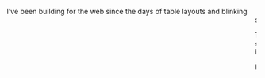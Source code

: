 I’ve been building for the web since the days of table layouts and blinking <marquee>s. From WordPress and Laravel to Angular v2 and now React, I’ve grown with the web — and never stopped learning.

Today I focus on frontend development using **React**, **Next.js**, and **TypeScript**. I’m currently diving into `Astro`, `Strapi`, and `Sanity`, and I’m excited to explore `Go`, `Rust`, and `C#` in the future to expand my ability to build across the full stack — and even deeper.

I care about clean code, fast interfaces, and software that lasts.
